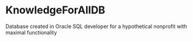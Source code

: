 # KnowledgeForAllDB
Database created in Oracle SQL developer for a hypothetical nonprofit with maximal functionality
